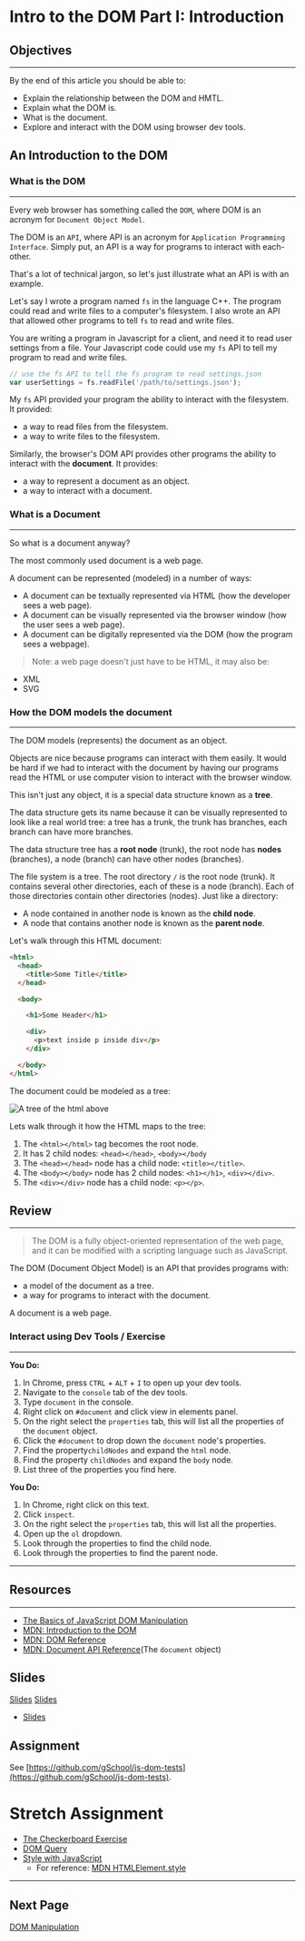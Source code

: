 # Intro to the DOM Part I: Introduction

## Objectives

***

By the end of this article you should be able to:

- Explain the relationship between the DOM and HMTL.
- Explain what the DOM is.
- What is the document.
- Explore and interact with the DOM using browser dev tools.


## An Introduction to the DOM


### What is the DOM

***

Every web browser has something called the `DOM`, where DOM is an acronym for `Document Object Model`.

The DOM is an `API`, where API is an acronym for `Application Programming Interface`. Simply put, an API is a way for programs to interact with each-other.

That's a lot of technical jargon, so let's just illustrate what an API is with an example.

Let's say I wrote a program named `fs` in the language C++. The program could read and write files to a computer's filesystem. I also wrote an API that allowed other programs to tell `fs` to read and write files.

You are writing a program in Javascript for a client, and need it to read user settings from a file.  Your Javascript code could use my `fs` API to tell my program to read and write files.

```javascript
// use the fs API to tell the fs program to read settings.json
var userSettings = fs.readFile('/path/to/settings.json');
```

My `fs` API provided your program the ability to interact with the filesystem. It provided:

- a way to read files from the filesystem.
- a way to write files to the filesystem.


Similarly, the browser's DOM API provides other programs the ability to interact with the **document**. It provides:

- a way to represent a document as an object.
- a way to interact with a document.


### What is a Document

***

So what is a document anyway?

The most commonly used document is a web page.

A document can be represented (modeled) in a number of ways:

- A document can be textually represented via HTML (how the developer sees a web page).
- A document can be visually represented via the browser window (how the user sees a web page).
- A document can be digitally represented via the DOM (how the program sees a webpage).

>Note: a web page doesn't just have to be HTML, it may also be:
- XML
- SVG

### How the DOM models the document

***

The DOM models (represents) the document as an object.

Objects are nice because programs can interact with them easily. It would be hard if we had to interact with the document by having our programs read the HTML or use computer vision to interact with the browser window.

This isn't just any object, it is a special data structure known as a **tree**.

The data structure gets its name because it can be visually represented to look like a real world tree: a tree has a trunk, the trunk has branches, each branch can have more branches.

The data structure tree has a **root node** (trunk), the root node has **nodes** (branches), a node (branch) can have other nodes (branches).

The file system is a tree. The root directory `/` is the root node (trunk). It contains several other directories, each of these is a node (branch). Each of those directories contain other directories (nodes). Just like a directory:

- A node contained in another node is known as the **child node**.
- A node that contains another node is known as the **parent node**.

Let's walk through this HTML document:

```html
<html>
  <head>
    <title>Some Title</title>
  </head>

  <body>

    <h1>Some Header</h1>

    <div>
      <p>text inside p inside div</p>
    </div>

  </body>
</html>
```

The document could be modeled as a tree:

![A tree of the html above](http://courses.cs.washington.edu/courses/cse190m/07sp/lectures/slides/images/dom.png)

Lets walk through it how the HTML maps to the tree:

1. The `<html></html>` tag becomes the root node.
1. It has 2 child nodes: `<head></head>`, `<body></body`
1. The `<head></head>` node has a child node: `<title></title>`.
1. The `<body></body>` node has 2 child nodes: `<h1></h1>`, `<div></div>`.
1. The `<div></div>` node has a child node: `<p></p>`.


## Review

***

>The DOM is a fully object-oriented representation of the web page, and it can be modified with a scripting language such as JavaScript.

The DOM (Document Object Model) is an API that provides programs with:

- a model of the document as a tree.
- a way for programs to interact with the document.

A document is a web page.


### Interact using Dev Tools / Exercise

***

**You Do:**

1. In Chrome, press `CTRL` + `ALT` + `I` to open up your dev tools.
1. Navigate to the `console` tab of the dev tools.
1. Type `document` in the console.
1. Right click on `#document` and click view in elements panel.
1. On the right select the `properties` tab, this will list all the properties of the `document` object.
1. Click the `#document` to drop down the `document` node's properties.
1. Find the property`childNodes` and expand the `html` node.
1. Find the property `childNodes` and expand the `body` node.
1. List three of the properties you find here.

**You Do:**

1. In Chrome, right click on this text.
1. Click `inspect`.
1. On the right select the `properties` tab, this will list all the properties.
1. Open up the `ol` dropdown.
1. Look through the properties to find the child node.
1. Look through the properties to find the parent node.


***

## Resources

***

- [The Basics of JavaScript DOM Manipulation](http://callmenick.com/post/basics-javascript-dom-manipulation)
- [MDN: Introduction to the DOM](https://developer.mozilla.org/en-US/docs/Web/API/Document_Object_Model/Introduction)
- [MDN: DOM Reference](https://developer.mozilla.org/en-US/docs/Web/API/Document_Object_Model)
- [MDN: Document API Reference](https://developer.mozilla.org/en-US/docs/Web/API/Document)(The `document` object)

## Slides

[Slides](https://docs.google.com/presentation/d/1dW_VJ9HgqKfDKekYIhNZewaC_bNHe2iSEvLiSkzwpFs/edit?usp=sharing)
[Slides](http://slides.com/lizh/the-document-object-model#/)
- [Slides](https://docs.google.com/a/galvanize.com/presentation/d/1OSSS8pLkMeZmu19BAE1dvHKjmG5uN3-SiEteS2Fk3kQ/edit?usp=sharing)


## Assignment

See [https://github.com/gSchool/js-dom-tests](https://github.com/gSchool/js-dom-tests).

# Stretch Assignment

- [The Checkerboard Exercise](https://github.com/gSchool/checkerboard-exercise)
- [DOM Query](https://github.com/gSchool/dom-query-function)
- [Style with JavaScript](https://github.com/gSchool/style-with-javascript)
  - For reference:  [MDN HTMLElement.style](https://developer.mozilla.org/en-US/docs/Web/API/HTMLElement/style)

---

## Next Page

[DOM Manipulation](Manipulation.md)
